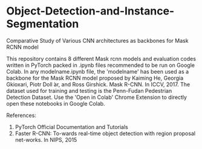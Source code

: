 # Object-Detection-and-Instance-Segmentation
Comparative Study of Various CNN architectures as backbones for Mask RCNN model

This repository contains 8 different Mask rcnn models and evaluation codes written in PyTorch packed in .ipynb files recommended to be run on Google Colab.
In any modelname.ipynb file, the 'modelname' has been used as a backbone for the Mask RCNN model proposed by Kaiming He, Georgia Gkioxari, Piotr Doll ́ar, and Ross Girshick. Mask R-CNN. In ICCV, 2017.
The dataset used for training and testing is the Penn-Fudan Pedestrian Detection Dataset.
Use the 'Open in Colab' Chrome Extension to directly open these notebooks in Google Colab.

References: 
1. PyTorch Official Documentation and Tutorials
2. Faster R-CNN: To-wards real-time object detection with region proposal net-works. In NIPS, 2015
